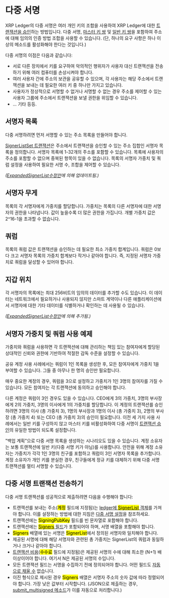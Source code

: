 # 다중 서명

XRP Ledger의 다중 서명은 여러 개인 키의 조합을 사용하여 XRP Ledger에 대한 [트랜잭션을 승인](../transactions/#undefined-2)하는 방법입니다. 다중 서명, [마스터 키 쌍](undefined.md#undefined-7) 및 [일반 키 쌍](undefined.md#undefined-9)을 포함하여 주소에 대해 임의의 인증 방법 조합을 사용할 수 있습니다. (단, 하나의 요구 사항은 하나 이상의 메소드를 활성화해야 한다는 것입니다.)

다중 서명의 이점은 다음과 같습니다:

* 서로 다른 장치에서 키를 요구하여 악의적인 행위자가 사용자 대신 트랜잭션을 전송하기 위해 여러 컴퓨터를 손상시켜야 합니다.&#x20;
* 여러 사용자 간에 주소의 보관을 공유할 수 있으며, 각 사용자는 해당 주소에서 트랜잭션을 보내는 데 필요한 여러 키 중 하나만 가지고 있습니다.&#x20;
* 사용자가 정상적으로 서명할 수 없거나 서명할 수 없는 경우 주소를 제어할 수 있는 사용자 그룹에 주소에서 트랜잭션을 보낼 권한을 위임할 수 있습니다.
* ... 기타 등등.

## 서명자 목록

다중 서명하려면 먼저 서명할 수 있는 주소 목록을 만들어야 합니다.

[SignerListSet 트랜잭션](../../references/xrp-ledger/undefined-1/undefined-1/signerlistset.md)은 주소에서 트랜잭션을 승인할 수 있는 주소 집합인 서명자 목록을 정의합니다. 서명자 목록에 1-32개의 주소를 포함할 수 있습니다. 목록에 사용자의 주소를 포함할 수 없으며 중복된 항목이 있을 수 없습니다. 목록의 서명자 가중치 및 쿼럼 설정을 사용하여 필요한 서명 수, 조합을 제어할 수 있습니다.

_(_[_ExpandedSignerList수정안_](../xrp-ledger/amendments/undefined.md#expandedsignerlist)_에 의해 업데이트됨.)_

## 서명자 무게&#x20;

목록의 각 서명자에게 가중치를 할당합니다. 가중치는 목록의 다른 서명자에 대한 서명자의 권한을 나타냅니다. 값이 높을수록 더 많은 권한을 가집니다. 개별 가중치 값은 2^16-1을 초과할 수 없습니다.&#x20;

## 쿼럼

목록의 쿼럼 값은 트랜잭션을 승인하는 데 필요한 최소 가중치 합계입니다. 쿼럼은 0보다 크고 서명자 목록의 가중치 합계보다 작거나 같아야 합니다. 즉, 지정된 서명자 가중치로 쿼럼을 달성할 수 있어야 합니다.

## 지갑 위치

각 서명자의 목록에는 최대 256비트의 임의의 데이터를 추가할 수도 있습니다. 이 데이터는 네트워크에서 필요하거나 사용되지 않지만 스마트 계약이나 다른 애플리케이션에서 서명자에 대한 기타 데이터를 식별하거나 확인하는 데 사용될 수 있습니다.

_(_[_ExpandedSignerList수정안_](../xrp-ledger/amendments/undefined.md#expandedsignerlist)_에 의해 추가됨.)_

## 서명자 가중치 및 쿼럼 사용 예제&#x20;

가중치와 쿼럼을 사용하면 각 트랜잭션에 대해 관리하는 책임 있는 참여자에게 할당된 상대적인 신뢰와 권한에 기반하여 적절한 감독 수준을 설정할 수 있습니다.

공유 계정 사용 사례에서는 쿼럼이 1인 목록을 생성한 후, 모든 참여자에게 가중치 1을 부여할 수 있습니다. 그들 중 아무나 한 명의 승인만 필요합니다.

매우 중요한 계정의 경우, 쿼럼을 3으로 설정하고 가중치가 1인 3명의 참여자를 가질 수 있습니다. 모든 참여자는 각 트랜잭션에 동의하고 승인해야 합니다.

다른 계정은 쿼럼이 3인 경우도 있을 수 있습니다. CEO에게 3의 가중치, 3명의 부사장에게 2의 가중치, 3명의 이사에게 1의 가중치를 할당합니다. 이 계정의 트랜잭션를 승인하려면 3명의 이사 (총 가중치 3), 1명의 부사장과 1명의 이사 (총 가중치 3), 2명의 부사장 (총 가중치 4) 또는 CEO (총 가중치 3)의 승인이 필요합니다. 이전 세 가지 사용 사례에서는 일반 키를 구성하지 않고 마스터 키를 비활성화하여 다중 서명이 [트랜잭션 승인](../transactions/#undefined-2)의 유일한 방법이 되도록 설정합니다.

"백업 계획"으로 다중 서명 목록을 생성하는 시나리오도 있을 수 있습니다. 계정 소유자는 보통 트랜잭션에 일반 키(다중 서명 키가 아님)를 사용합니다. 안전을 위해 계정 소유자는 가중치가 각각 1인 3명의 친구를 포함하고 쿼럼이 3인 서명자 목록을 추가합니다. 계정 소유자가 개인 키를 분실한 경우, 친구들에게 정규 키를 대체하기 위해 다중 서명 트랜잭션를 멀티 서명할 수 있습니다.

## 다중 서명 트랜잭션 전송하기&#x20;

다중 서명 트랜잭션를 성공적으로 제출하려면 다음을 수행해야 합니다:

* 트랜잭션를 보내는 주소(<mark style="background-color:yellow;">계정</mark> 필드에 지정됨)는 [ledger에 <mark style="background-color:yellow;">SignerList</mark> 객체](../../references/xrp-ledger/ledger/ledger-1/signerlist.md)를 가져야 합니다. 이를 설정하는 방법에 대한 지침은 [다중 서명 설정](../../tutorials/tasks/manage-account-settings/undefined-3.md)을 참조하세요.
* 트랜잭션에는 <mark style="background-color:yellow;">SigningPubKey</mark> 필드를 빈 문자열로 포함해야 합니다.
* 트랜잭션에는 [<mark style="background-color:yellow;">Signers</mark> 필드](../../references/xrp-ledger/undefined-1/undefined.md#undefined-5)가 포함되어야 하며, 서명 배열을 포함해야 합니다.&#x20;
* <mark style="background-color:yellow;">Signers</mark> 배열에 있는 서명은 <mark style="background-color:yellow;">SignerList</mark>에서 정의된 서명자와 일치해야 합니다.&#x20;
* 제공된 서명에 대해 해당 서명자와 관련된 총 가중치는 SignerList의 쿼럼과 동일하거나 크거나 같아야 합니다.
* [트랜잭션 비용](../transactions/transaction-cost.md)(<mark style="background-color:yellow;">수수료</mark> 필드에 지정됨)은 제공된 서명의 수에 대해 최소한 (N+1) 배 이상이어야 합니다. 여기서 N은 제공된 서명의 수입니다.&#x20;
* 모든 트랜잭션 필드는 서명을 수집하기 전에 정의되어야 합니다. 어떤 필드도 [자동으로 채울 수](../../references/xrp-ledger/undefined-1/undefined.md#undefined) 없습니다.&#x20;
* 이진 형식으로 제시된 경우 <mark style="background-color:yellow;">Signers</mark> 배열은 서명자 주소의 숫자 값에 따라 정렬되어야 합니다. 가장 낮은 값부터 시작합니다. (JSON으로 제출하는 경우, [submit\_multisigned 메소드](../../references/http-websocket-apis/api-1/undefined-1/submit\_multisigned.md)가 이를 자동으로 처리합니다.)
